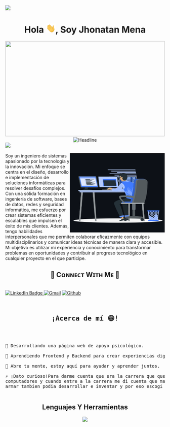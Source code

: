 <div>
<img src="https://user-images.githubusercontent.com/73097560/115834477-dbab4500-a447-11eb-908a-139a6edaec5c.gif">
<h1 align ="center">
  Hola <img src="https://raw.githubusercontent.com/ABSphreak/ABSphreak/master/gifs/Hi.gif" width="30px">, Soy Jhonatan Mena
</h1>
<div align=center>  

<div>
<img src="https://images.unsplash.com/photo-1593720219276-0b1eacd0aef4?q=80&w=1161&auto=format&fit=crop&ixlib=rb-4.0.3&ixid=M3wxMjA3fDB8MHxwaG90by1wYWdlfHx8fGVufDB8fHx8fA%3D%3D" width="100%" height="300">
</div>
  
<img src="https://readme-typing-svg.herokuapp.com?color=%236FDA44&size=32&center=true&vCenter=true&width=600&height=50&lines=Ingeniero+De+Sistemas;Desarrollo+Web;Desarrollador+De+Software;Freelancer" alt="Headline"/>
</div>
<img src="https://user-images.githubusercontent.com/73097560/115834477-dbab4500-a447-11eb-908a-139a6edaec5c.gif">
</div>
<div>
  <p><img align="right" height="250" width="300" src="https://raw.githubusercontent.com/SubhadeepZilong/SubhadeepZilong/main/icons/animation_500_kxa883sd.gif" alt="SubhadeepZilong" />
  Soy un ingeniero de sistemas apasionado por la tecnología y la innovación. Mi enfoque se centra en el diseño, desarrollo e implementación de soluciones informáticas para resolver desafíos complejos. 
Con una sólida formación en ingeniería de software, bases de datos, redes y seguridad informática,
me esfuerzo por crear sistemas eficientes y escalables que impulsen el éxito de mis clientes. Además, tengo habilidades interpersonales que me permiten colaborar eficazmente con equipos multidisciplinarios y comunicar ideas técnicas de manera clara y accesible. Mi objetivo es utilizar mi experiencia y conocimiento para transformar problemas en oportunidades y contribuir al progreso tecnológico en cualquier proyecto en el que participe.

  </p>
</div>
<div>
  <h2 align="center">🤝 Cᴏɴɴᴇᴄᴛ Wɪᴛʜ Mᴇ 🤝 </h2>
  <br>
  <a href="https://www.linkedin.com/in/jhonatan-esmith-mena-urrutia-523145272/">
    <img src="https://img.shields.io/badge/LinkedIn-blue?style=for-the-badge&logo=linkedin&logoColor=white" alt="LinkedIn Badge"/>
  </a>
 <a href="mailto:jhsmu0104@gmail.com"><img alt="Gmail" src="https://img.shields.io/badge/Gmail-D14836?style=for-the-badge&logo=gmail&logoColor=white"></a>
</a>
<a href="https://github.com/jhsmu"><img alt="Github" title="Jaydeep Yadav Github" src="https://img.shields.io/badge/GitHub-100000?style=for-the-badge&logo=github&logoColor=white"></a>
</div>
<br>

<pre>
<h2 align="center"> ¡Acerca de mí 😄! </h2>
  <br>
🔭 Desarrollando una página web de apoyo psicológico.

🌱 Aprendiendo Frontend y Backend para crear experiencias digitales extraordinarias.

💬 Abre tu mente, estoy aquí para ayudar y aprender juntos.

⚡ ¡Dato curioso!Para darme cuenta que era la carrera que queria estudia desarme varios 
computadores y cuando entre a la carrera me di cuenta que mas alla de solo desarmar y 
armar tambien podia desarrollar e inventar y por eso escogi ser ingeniero de sistemas 

</pre>

<div>
 <h2 align="center">Lenguajes Y Herramientas</h2> 

<p align="center">
<img width="500px"  src="https://skillicons.dev/icons?i=py,js,html,css,bootstrap,react,laravel,php,typescript,nodejs,mysql,mongo,git,jenkins,vscode,docker,postman,linux&perline=10"  />
</p>

</div>

